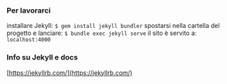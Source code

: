 ### Per lavorarci
installare Jekyll:
`$ gem install jekyll bundler`
spostarsi nella cartella del progetto e lanciare:
`$ bundle exec jekyll serve`
il sito è servito a: `localhost:4000`
### Info su Jekyll e docs
[https://jekyllrb.com/](https://jekyllrb.com/)
